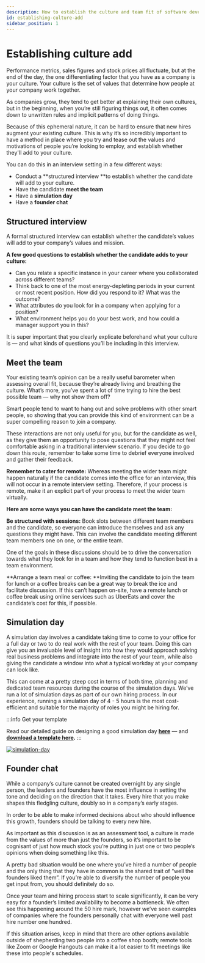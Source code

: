 ```yaml
---
description: How to establish the culture and team fit of software developers.
id: establishing-culture-add
sidebar_position: 1
---
```

# Establishing culture add

Performance metrics, sales figures and stock prices all fluctuate, but at the end of the day, the one differentiating factor that you have as a company is your culture. Your culture is the set of values that determine how people at your company work together.

As companies grow, they tend to get better at explaining their own cultures, but in the beginning, when you’re still figuring things out, it often comes down to unwritten rules and implicit patterns of doing things. 

Because of this ephemeral nature, it can be hard to ensure that new hires augment your existing culture. This is why it’s so incredibly important to have a method in place where you try and tease out the values and motivations of people you’re looking to employ, and establish whether they'll add to your culture.

You can do this in an interview setting in a few different ways:

* Conduct a **structured interview **to establish whether the candidate will add to your culture. 
* Have the candidate **meet the team**
* Have a **simulation day**
* Have a **founder chat**


## Structured interview

A formal structured interview can establish whether the candidate’s values will add to your company’s values and mission.

**A few good questions to establish whether the candidate adds to your culture:**


* Can you relate a specific instance in your career where you collaborated across different teams? 
* Think back to one of the most energy-depleting periods in your current or most recent position. How did you respond to it? What was the outcome?
* What attributes do you look for in a company when applying for a position?
* What environment helps you do your best work, and how could a manager support you in this?

It is super important that you clearly explicate beforehand what your culture is — and what kinds of questions you’ll be including in this interview.

## Meet the team

Your existing team’s opinion can be a really useful barometer when assessing overall fit, because they’re already living and breathing the culture. What’s more, you’ve spent a lot of time trying to hire the best possible team — why not show them off? 

Smart people tend to want to hang out and solve problems with other smart people, so showing that you can provide this kind of environment can be a super compelling reason to join a company.

These interactions are not only useful for you, but for the candidate as well, as they give them an opportunity to pose questions that they might not feel comfortable asking in a traditional interview scenario. If you decide to go down this route, remember to take some time to debrief everyone involved and gather their feedback.

**Remember to cater for remote:** Whereas meeting the wider team might happen naturally if the candidate comes into the office for an interview, this will not occur in a remote interview setting. Therefore, if your process is remote, make it an explicit part of your process to meet the wider team virtually. 

**Here are some ways you can have the candidate meet the team:**

**Be structured with sessions:** Book slots between different team members and the candidate, so everyone can introduce themselves and ask any questions they might have. This can involve the candidate meeting different team members one on one, or the entire team. 

One of the goals in these discussions should be to drive the conversation towards what they look for in a team and how they tend to function best in a team environment.

**Arrange a team meal or coffee: **Inviting the candidate to join the team for lunch or a coffee breaks can be a great way to break the ice and facilitate discussion. If this can’t happen on-site, have a remote lunch or coffee break using online services such as UberEats and cover the candidate’s cost for this, if possible. 


## Simulation day

A simulation day involves a candidate taking time to come to your office for a full day or two to do real work with the rest of your team. Doing this can give you an invaluable level of insight into how they would approach solving real business problems and integrate into the rest of your team, while also giving the candidate a window into what a typical workday at your company can look like.

This can come at a pretty steep cost in terms of both time, planning and dedicated team resources during the course of the simulation days. We’ve run a lot of simulation days as part of our own hiring process. In our experience, running a simulation day of 4 - 5 hours is the most cost-efficient and suitable for the majority of roles you might be hiring for. 

:::info Get your template

Read our detailed guide on designing a good simulation day **[here](https://www.offerzen.com/blog/how-offerzen-runs-simulation-days-to-grow-an-epic-team)** — and **[download a template here](https://docs.google.com/document/d/1E6O6fkLL_zStDfb79-QKvoZKxWj86X_sdTqMWfqnkoA/copy).**
:::

[![simulation-day](pathname:///img/assets/simulation-day.png)](https://www.offerzen.com/blog/how-offerzen-runs-simulation-days-to-grow-an-epic-team) 

## Founder chat

While a company’s culture cannot be created overnight by any single person, the leaders and founders have the most influence in setting the tone and deciding on the direction that it takes. Every hire that you make shapes this fledgling culture, doubly so in a company’s early stages. 

In order to be able to make informed decisions about who should influence this growth, founders should be talking to every new hire.

As important as this discussion is as an assessment tool, a culture is made from the values of more than just the founders, so it’s important to be cognisant of just how much stock you’re putting in just one or two people’s opinions when doing something like this. 

A pretty bad situation would be one where you’ve hired a number of people and the only thing that they have in common is the shared trait of “well the founders liked them”. If you’re able to diversify the number of people you get input from, you should definitely do so.

Once your team and hiring process start to scale significantly, it can be very easy for a founder’s limited availability to become a bottleneck. We often see this happening around the 50 hire mark, however we’ve seen examples of companies where the founders personally chat with everyone well past hire number one hundred. 

If this situation arises, keep in mind that there are other options available outside of shepherding two people into a coffee shop booth; remote tools like Zoom or Google Hangouts can make it a lot easier to fit meetings like these into people's schedules.
